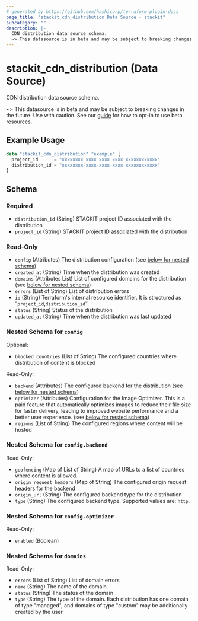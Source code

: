 ```yaml
---
# generated by https://github.com/hashicorp/terraform-plugin-docs
page_title: "stackit_cdn_distribution Data Source - stackit"
subcategory: ""
description: |-
  CDN distribution data source schema.
  ~> This datasource is in beta and may be subject to breaking changes in the future. Use with caution. See our guide https://registry.terraform.io/providers/stackitcloud/stackit/latest/docs/guides/opting_into_beta_resources for how to opt-in to use beta resources.
---
```


# stackit_cdn_distribution (Data Source)

CDN distribution data source schema.

~> This datasource is in beta and may be subject to breaking changes in the future. Use with caution. See our [guide](https://registry.terraform.io/providers/stackitcloud/stackit/latest/docs/guides/opting_into_beta_resources) for how to opt-in to use beta resources.

## Example Usage

```terraform
data "stackit_cdn_distribution" "example" {
  project_id      = "xxxxxxxx-xxxx-xxxx-xxxx-xxxxxxxxxxxx"
  distribution_id = "xxxxxxxx-xxxx-xxxx-xxxx-xxxxxxxxxxxx"
}
```

<!-- schema generated by tfplugindocs -->
## Schema

### Required

- `distribution_id` (String) STACKIT project ID associated with the distribution
- `project_id` (String) STACKIT project ID associated with the distribution

### Read-Only

- `config` (Attributes) The distribution configuration (see [below for nested schema](#nestedatt--config))
- `created_at` (String) Time when the distribution was created
- `domains` (Attributes List) List of configured domains for the distribution (see [below for nested schema](#nestedatt--domains))
- `errors` (List of String) List of distribution errors
- `id` (String) Terraform's internal resource identifier. It is structured as "`project_id`,`distribution_id`".
- `status` (String) Status of the distribution
- `updated_at` (String) Time when the distribution was last updated

<a id="nestedatt--config"></a>
### Nested Schema for `config`

Optional:

- `blocked_countries` (List of String) The configured countries where distribution of content is blocked

Read-Only:

- `backend` (Attributes) The configured backend for the distribution (see [below for nested schema](#nestedatt--config--backend))
- `optimizer` (Attributes) Configuration for the Image Optimizer. This is a paid feature that automatically optimizes images to reduce their file size for faster delivery, leading to improved website performance and a better user experience. (see [below for nested schema](#nestedatt--config--optimizer))
- `regions` (List of String) The configured regions where content will be hosted

<a id="nestedatt--config--backend"></a>
### Nested Schema for `config.backend`

Read-Only:

- `geofencing` (Map of List of String) A map of URLs to a list of countries where content is allowed.
- `origin_request_headers` (Map of String) The configured origin request headers for the backend
- `origin_url` (String) The configured backend type for the distribution
- `type` (String) The configured backend type. Supported values are: `http`.


<a id="nestedatt--config--optimizer"></a>
### Nested Schema for `config.optimizer`

Read-Only:

- `enabled` (Boolean)



<a id="nestedatt--domains"></a>
### Nested Schema for `domains`

Read-Only:

- `errors` (List of String) List of domain errors
- `name` (String) The name of the domain
- `status` (String) The status of the domain
- `type` (String) The type of the domain. Each distribution has one domain of type "managed", and domains of type "custom" may be additionally created by the user
